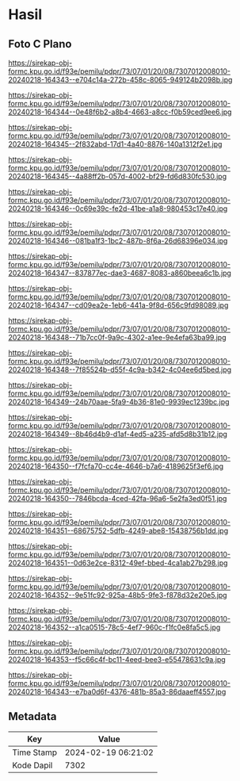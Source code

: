# Hasil

## Foto C Plano

https://sirekap-obj-formc.kpu.go.id/f93e/pemilu/pdpr/73/07/01/20/08/7307012008010-20240218-164343--e704c14a-272b-458c-8065-949124b2098b.jpg

https://sirekap-obj-formc.kpu.go.id/f93e/pemilu/pdpr/73/07/01/20/08/7307012008010-20240218-164344--0e48f6b2-a8b4-4663-a8cc-f0b59ced9ee6.jpg

https://sirekap-obj-formc.kpu.go.id/f93e/pemilu/pdpr/73/07/01/20/08/7307012008010-20240218-164345--2f832abd-17d1-4a40-8876-140a1312f2e1.jpg

https://sirekap-obj-formc.kpu.go.id/f93e/pemilu/pdpr/73/07/01/20/08/7307012008010-20240218-164345--4a88ff2b-057d-4002-bf29-fd6d830fc530.jpg

https://sirekap-obj-formc.kpu.go.id/f93e/pemilu/pdpr/73/07/01/20/08/7307012008010-20240218-164346--0c69e39c-fe2d-41be-a1a8-980453c17e40.jpg

https://sirekap-obj-formc.kpu.go.id/f93e/pemilu/pdpr/73/07/01/20/08/7307012008010-20240218-164346--081ba1f3-1bc2-487b-8f6a-26d68396e034.jpg

https://sirekap-obj-formc.kpu.go.id/f93e/pemilu/pdpr/73/07/01/20/08/7307012008010-20240218-164347--837877ec-dae3-4687-8083-a860beea6c1b.jpg

https://sirekap-obj-formc.kpu.go.id/f93e/pemilu/pdpr/73/07/01/20/08/7307012008010-20240218-164347--cd09ea2e-1eb6-441a-9f8d-656c9fd98089.jpg

https://sirekap-obj-formc.kpu.go.id/f93e/pemilu/pdpr/73/07/01/20/08/7307012008010-20240218-164348--71b7cc0f-9a9c-4302-a1ee-9e4efa63ba99.jpg

https://sirekap-obj-formc.kpu.go.id/f93e/pemilu/pdpr/73/07/01/20/08/7307012008010-20240218-164348--7f85524b-d55f-4c9a-b342-4c04ee6d5bed.jpg

https://sirekap-obj-formc.kpu.go.id/f93e/pemilu/pdpr/73/07/01/20/08/7307012008010-20240218-164349--24b70aae-5fa9-4b36-81e0-9939ec1239bc.jpg

https://sirekap-obj-formc.kpu.go.id/f93e/pemilu/pdpr/73/07/01/20/08/7307012008010-20240218-164349--8b46d4b9-d1af-4ed5-a235-afd5d8b31b12.jpg

https://sirekap-obj-formc.kpu.go.id/f93e/pemilu/pdpr/73/07/01/20/08/7307012008010-20240218-164350--f7fcfa70-cc4e-4646-b7a6-4189625f3ef6.jpg

https://sirekap-obj-formc.kpu.go.id/f93e/pemilu/pdpr/73/07/01/20/08/7307012008010-20240218-164350--7846bcda-4ced-42fa-96a6-5e2fa3ed0f51.jpg

https://sirekap-obj-formc.kpu.go.id/f93e/pemilu/pdpr/73/07/01/20/08/7307012008010-20240218-164351--68675752-5dfb-4249-abe8-15438756b1dd.jpg

https://sirekap-obj-formc.kpu.go.id/f93e/pemilu/pdpr/73/07/01/20/08/7307012008010-20240218-164351--0d63e2ce-8312-49ef-bbed-4ca1ab27b298.jpg

https://sirekap-obj-formc.kpu.go.id/f93e/pemilu/pdpr/73/07/01/20/08/7307012008010-20240218-164352--9e51fc92-925a-48b5-9fe3-f878d32e20e5.jpg

https://sirekap-obj-formc.kpu.go.id/f93e/pemilu/pdpr/73/07/01/20/08/7307012008010-20240218-164352--a1ca0515-78c5-4ef7-960c-f1fc0e8fa5c5.jpg

https://sirekap-obj-formc.kpu.go.id/f93e/pemilu/pdpr/73/07/01/20/08/7307012008010-20240218-164353--f5c66c4f-bc11-4eed-bee3-e55478631c9a.jpg

https://sirekap-obj-formc.kpu.go.id/f93e/pemilu/pdpr/73/07/01/20/08/7307012008010-20240218-164343--e7ba0d6f-4376-481b-85a3-86daaeff4557.jpg


## Metadata

| Key        | Value               |
| ---------- | ------------------- |
| Time Stamp | 2024-02-19 06:21:02 |
| Kode Dapil | 7302                |




